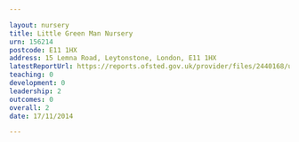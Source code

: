 ```yaml
---

layout: nursery
title: Little Green Man Nursery
urn: 156214
postcode: E11 1HX
address: 15 Lemna Road, Leytonstone, London, E11 1HX
latestReportUrl: https://reports.ofsted.gov.uk/provider/files/2440168/urn/156214.pdf
teaching: 0
development: 0
leadership: 2
outcomes: 0
overall: 2
date: 17/11/2014

---
```

